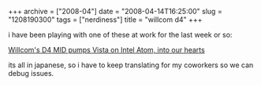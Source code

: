 +++
archive = ["2008-04"]
date = "2008-04-14T16:25:00"
slug = "1208190300"
tags = ["nerdiness"]
title = "willcom d4"
+++

i have been playing with one of these at work for the last week or so:

[Willcom's D4 MID pumps Vista on Intel Atom, into our hearts][1]

its all in japanese, so i have to keep translating for my coworkers so we
can debug issues.

[1]: http://www.engadget.com/2008/04/14/willcoms-d4-mid-pumps-vista-on-intel-atom-into-our-hearts/

